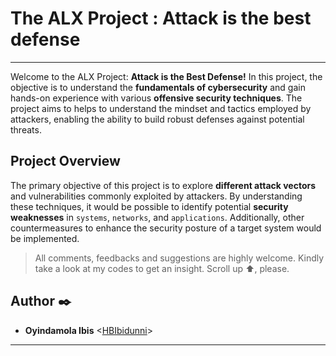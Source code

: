 # The ALX Project : Attack is the best defense
-----------
Welcome to the ALX Project: __Attack is the Best Defense!__ In this project, the objective is to understand the __fundamentals of cybersecurity__ and gain hands-on experience with various __offensive security techniques__. The project aims to helps to understand the mindset and tactics employed by attackers, enabling the ability to build robust defenses against potential threats.

## Project Overview
The primary objective of this project is to explore __different attack vectors__ and vulnerabilities commonly exploited by attackers. By understanding these techniques, it would be possible to identify potential __security weaknesses__ in `systems`, `networks`, and `applications`. Additionally, other countermeasures to enhance the security posture of a target system would be implemented.


> All comments, feedbacks and suggestions are highly welcome. Kindly take a look at my
codes to get an insight. Scroll up :arrow_up:, please.

##  Author :black_nib:
*  __Oyindamola Ibis__ <[HBIbidunni](https://github.com/HBIbidunni)>
-------


